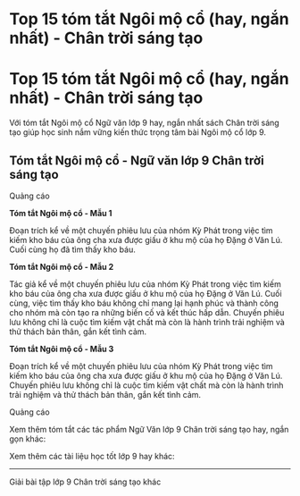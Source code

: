 # Top 15 tóm tắt Ngôi mộ cổ (hay, ngắn nhất) - Chân trời sáng tạo

# Top 15 tóm tắt Ngôi mộ cổ (hay, ngắn nhất) - Chân trời sáng tạo

Với tóm tắt Ngôi mộ cổ Ngữ văn lớp 9 hay, ngắn nhất sách Chân trời sáng tạo giúp học sinh nắm vững kiến thức trọng tâm bài Ngôi mộ cổ lớp 9.

## Tóm tắt Ngôi mộ cổ - Ngữ văn lớp 9 Chân trời sáng tạo

Quảng cáo

**Tóm tắt Ngôi mộ cổ - Mẫu 1**

Đoạn trích kể về một chuyến phiêu lưu của nhóm Kỳ Phát trong việc tìm kiếm kho báu của ông cha xưa được giấu ở khu mộ của họ Đặng ở Văn Lú. Cuối cùng họ đã tìm thấy kho báu.

**Tóm tắt Ngôi mộ cổ - Mẫu 2**

Tác giả kể về một chuyến phiêu lưu của nhóm Kỳ Phát trong việc tìm kiếm kho báu của ông cha xưa được giấu ở khu mộ của họ Đặng ở Văn Lú. Cuối cùng, việc tìm thấy kho báu không chỉ mang lại hạnh phúc và thành công cho nhóm mà còn tạo ra những biến cố và kết thúc hấp dẫn. Chuyến phiêu lưu không chỉ là cuộc tìm kiếm vật chất mà còn là hành trình trải nghiệm và thử thách bản thân, gắn kết tình cảm.

**Tóm tắt Ngôi mộ cổ - Mẫu 3**

Đoạn trích kể về một chuyến phiêu lưu của nhóm Kỳ Phát trong việc tìm kiếm kho báu của ông cha xưa được giấu ở khu mộ của họ Đặng ở Văn Lú. Chuyến phiêu lưu không chỉ là cuộc tìm kiếm vật chất mà còn là hành trình trải nghiệm và thử thách bản thân, gắn kết tình cảm.

Quảng cáo

Xem thêm tóm tắt các tác phẩm Ngữ Văn lớp 9 Chân trời sáng tạo hay, ngắn gọn khác:

Xem thêm các tài liệu học tốt lớp 9 hay khác:

* * *

Giải bài tập lớp 9 Chân trời sáng tạo khác
